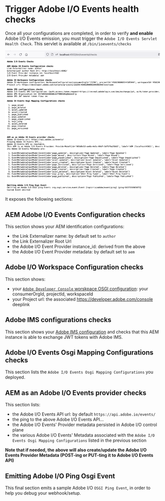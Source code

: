 # Trigger Adobe I/O Events health checks

Once all your configurations are completed, in order to verify **and enable**
Adobe I/O Events emission, you must trigger the `Adobe I/O Events Servlet Health Check`.
This servlet is available at `/bin/ioevents/checks`

![Health check Servlet output sample](../../img/events_aem_healthcheck_servlet.png "Health check for conf-events")

It exposes the following sections:

##  AEM Adobe I/O Events Configuration checks

This section shows your AEM identification configurations:
* the Link Externalizer name: by default set to `author`
* the Link Externalizer Root Url
* the Adobe I/O Event Provider instance_id: derived from the above
* the Adobe I/O Event Provider metadata: by default set to `aem`

## Adobe I/O Workspace Configuration checks

This section shows:
* your [`Adobe Developer Console` worskpace OSGI configuration](./aem_console_setup.md): your consumerOrgId, projectId, workspaceId
* your Project url: the associated https://developer.adobe.com/console deeplink

## Adobe IMS configurations checks

This section shows your [Adobe IMS configuration](./aem_ims_config.md)
and checks that this AEM instance is able to exchange JWT tokens with Adobe IMS.

## Adobe I/O Events Osgi Mapping Configurations checks

This section lists the `Adobe I/O Events Osgi Mapping Configurations` you deployed.

## AEM as an Adobe I/O Events provider checks

This section lists:
* the Adobe I/O Events API url: by default `https://api.adobe.io/events/`
* the ping to the above Adobe I/O Events API...
* the Adobe I/O Events' Provider metadata persisted in Adobe I/O control plane
* the various Adobe I/O Events' Metadata associated with the `Adobe I/O Events Osgi Mapping Configurations` listed in the previous section

**Note that if needed, the above will also create/update the Adobe I/O Events Provider Metadata
(POST-ing or PUT-ting it to Adobe I/O Events API)**

## Emitting Adobe I/O Ping Osgi Event

This final section emits a sample Adobe I/O `OSGI Ping Event`, in order to help you debug your webhook/setup.
